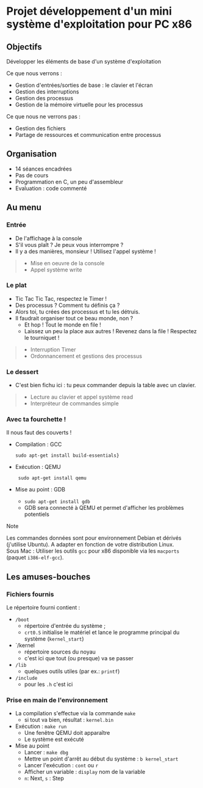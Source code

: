 # Projet développement d'un mini système d'exploitation pour PC x86

## Objectifs

Développer les éléments de base d'un système d'exploitation

Ce que nous verrons :

- Gestion d'entrées/sorties de base : le clavier et l'écran
- Gestion des interruptions
- Gestion des processus
- Gestion de la mémoire virtuelle pour les processus

Ce que nous ne verrons pas :

- Gestion des fichiers
- Partage de ressources et communication entre processus
  
## Organisation

- 14 séances encadrées
- Pas de cours
- Programmation en C, un peu d'assembleur
- Evaluation : code commenté
  
## Au menu

### Entrée

- De l'affichage à la console
- S'il vous plaît ? Je peux vous interrompre ?
- Il y a des manières, monsieur ! Utilisez l'appel système !

> - Mise en oeuvre de la console
> - Appel système write

### Le plat

- Tic Tac Tic Tac, respectez le Timer !
- Des processus ? Comment tu définis ça ?
- Alors toi, tu crées des processus et tu les détruis.
- Il faudrait organiser tout ce beau monde, non ?
  - Et hop ! Tout le monde en file !
  - Laissez un peu la place aux autres ! Revenez dans la file ! Respectez le tourniquet !

> - Interruption Timer
> - Ordonnancement et gestions des processus

### Le dessert

- C'est bien fichu ici : tu peux commander depuis la table avec un clavier.

> - Lecture au clavier et appel système read
> - Interpréteur de commandes simple

### Avec ta fourchette !

Il nous faut des couverts !

- Compilation : GCC 
  
  ``` sudo apt-get install build-essentials} ```

- Exécution : QEMU
   
  ``` sudo apt-get install qemu```

- Mise au point : GDB
    
    - ``` sudo apt-get install gdb ```
    - GDB sera connecté à QEMU et permet d'afficher les problèmes potentiels

> [!NOTE]
> Les commandes données sont pour environnement Debian et dérivés (j'utilise Ubuntu). A adapter en fonction de votre distribution Linux.   
> Sous Mac : Utiliser les outils `gcc` pour x86 disponible via les `macports` (paquet `i386-elf-gcc`).

## Les amuses-bouches

### Fichiers fournis 

Le répertoire fourni contient :

- `/boot` 
  - répertoire d'entrée du système ;
  - `crt0.S` initialise le matériel et lance le programme principal du système (`kernel_start`)
- `/kernel
  - répertoire sources du noyau
  - c'est ici que tout (ou presque) va se passer
- `/lib`
  - quelques outils utiles (par ex.: `printf`)
- `/include`
  - pour les `.h` c'est ici

### Prise en main de l'environnement

- La compilation s'effectue via la commande `make`
  - si tout va bien, résultat : `kernel.bin`
- Exécution : `make run`
  - Une fenêtre QEMU doit apparaître
  - Le système est exécuté
- Mise au point 
  - Lancer : `make dbg`
  - Mettre un point d'arrêt au début du système : `b kernel_start`
  - Lancer l'exécution : `cont` ou `r`
  - Afficher un variable : `display` nom de la variable
  - `n`: Next, `s` : Step